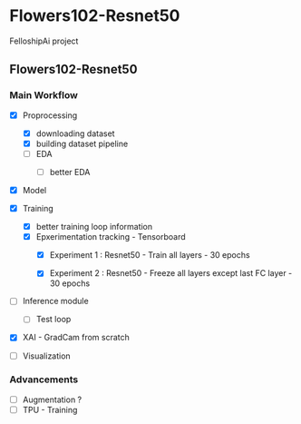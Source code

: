 # Flowers102-Resnet50

FelloshipAi project

## Flowers102-Resnet50

### Main Workflow
- [x] Proprocessing
  - [X] downloading dataset
  - [X] building dataset pipeline
  - [ ] EDA
    - [ ] better EDA


- [x] Model
- [x] Training
  - [x] better training loop information
  - [x] Epxerimentation tracking - Tensorboard
    - [x] Experiment 1 : Resnet50 - Train all layers - 30 epochs
    - [x] Experiment 2 : Resnet50 - Freeze all layers except last FC layer - 30 epochs


- [ ] Inference module  
  - [ ] Test loop 
  
- [X] XAI - GradCam from scratch
- [ ] Visualization


### Advancements

- [ ] Augmentation ?
- [ ] TPU - Training
